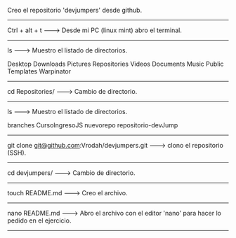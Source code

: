 Creo el repositorio 'devjumpers' desde github.

------------------------------------------------------------------------------------------------

Ctrl + alt + t ---> Desde mi PC (linux mint) abro el terminal.

------------------------------------------------------------------------------------------------

ls ---> Muestro el listado de directorios.

Desktop    Downloads  Pictures  Repositories  Videos
Documents  Music      Public    Templates     Warpinator

------------------------------------------------------------------------------------------------

cd Repositories/ ---> Cambio de directorio.

------------------------------------------------------------------------------------------------

ls ---> Muestro el listado de directorios.

branches  CursoIngresoJS  nuevorepo  repositorio-devJump

------------------------------------------------------------------------------------------------

git clone git@github.com:Vrodah/devjumpers.git ---> clono el repositorio (SSH).

------------------------------------------------------------------------------------------------

cd devjumpers/ ---> Cambio de directorio.

------------------------------------------------------------------------------------------------

touch README.md ---> Creo el archivo.

------------------------------------------------------------------------------------------------

nano README.md ---> Abro el archivo con el editor 'nano' para hacer lo pedido en el ejercicio.

------------------------------------------------------------------------------------------------


